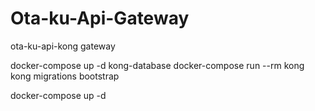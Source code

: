 # Ota-ku-Api-Gateway
ota-ku-api-kong gateway

docker-compose up -d kong-database
docker-compose run --rm kong kong migrations bootstrap

docker-compose up -d
